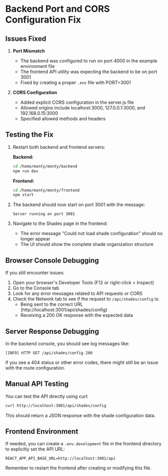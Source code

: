 # Backend Port and CORS Configuration Fix

## Issues Fixed

1. **Port Mismatch**
   - The backend was configured to run on port 4000 in the example environment file
   - The frontend API utility was expecting the backend to be on port 3001
   - Fixed by creating a proper `.env` file with PORT=3001

2. **CORS Configuration**
   - Added explicit CORS configuration in the server.js file
   - Allowed origins include localhost:3000, 127.0.0.1:3000, and 192.168.0.15:3000
   - Specified allowed methods and headers

## Testing the Fix

1. Restart both backend and frontend servers:

   **Backend:**
   ```bash
   cd /home/monty/monty/backend
   npm run dev
   ```

   **Frontend:**
   ```bash
   cd /home/monty/monty/frontend
   npm start
   ```

2. The backend should now start on port 3001 with the message:
   ```
   Server running on port 3001
   ```

3. Navigate to the Shades page in the frontend:
   - The error message "Could not load shade configuration" should no longer appear
   - The UI should show the complete shade organization structure

## Browser Console Debugging

If you still encounter issues:

1. Open your browser's Developer Tools (F12 or right-click > Inspect)
2. Go to the Console tab
3. Look for any error messages related to API requests or CORS
4. Check the Network tab to see if the request to `/api/shades/config` is:
   - Being sent to the correct URL (http://localhost:3001/api/shades/config)
   - Receiving a 200 OK response with the expected data

## Server Response Debugging

In the backend console, you should see log messages like:

```
[INFO] HTTP GET /api/shades/config 200
```

If you see a 404 status or other error codes, there might still be an issue with the route configuration.

## Manual API Testing

You can test the API directly using curl:

```bash
curl http://localhost:3001/api/shades/config
```

This should return a JSON response with the shade configuration data.

## Frontend Environment

If needed, you can create a `.env.development` file in the frontend directory to explicitly set the API URL:

```
REACT_APP_API_BASE_URL=http://localhost:3001/api
```

Remember to restart the frontend after creating or modifying this file.